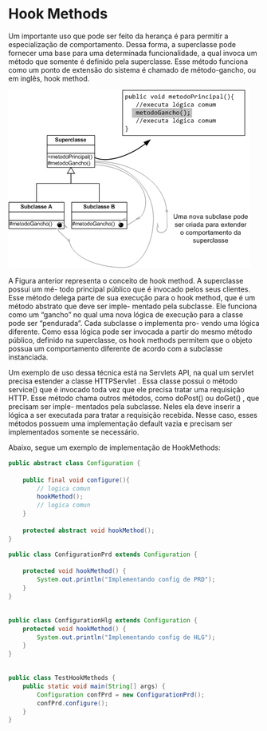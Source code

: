 # Hook Methods

Um importante uso que pode ser feito da herança é para permitir a especialização
de comportamento. Dessa forma, a superclasse pode fornecer uma base para uma
determinada funcionalidade, a qual invoca um método que somente é definido pela superclasse. 
Esse método funciona como um ponto de extensão do sistema é chamado de método-gancho, ou em 
inglês, hook method.


![Hook-Methods](../../IMAGES/hookmethod.png)

A Figura anterior representa o conceito de hook method. A superclasse possui um mé-
todo principal público que é invocado pelos seus clientes. Esse método delega parte
de sua execução para o hook method, que é um método abstrato que deve ser imple-
mentado pela subclasse. Ele funciona como um “gancho” no qual uma nova lógica
de execução para a classe pode ser “pendurada”. Cada subclasse o implementa pro-
vendo uma lógica diferente. Como essa lógica pode ser invocada a partir do mesmo
método público, definido na superclasse, os hook methods permitem que o objeto
possua um comportamento diferente de acordo com a subclasse instanciada.

Um exemplo de uso dessa técnica está na Servlets API, na qual um servlet
precisa estender a classe HTTPServlet . Essa classe possui o método service()
que é invocado toda vez que ele precisa tratar uma requisição HTTP. Esse método
chama outros métodos, como doPost() ou doGet() , que precisam ser imple-
mentados pela subclasse. Neles ela deve inserir a lógica a ser executada para tratar a
requisição recebida. Nesse caso, esses métodos possuem uma implementação default
vazia e precisam ser implementados somente se necessário.

Abaixo, segue um exemplo de implementação de HookMethods:

```java
public abstract class Configuration {

    public final void configure(){
        // logica comun
        hookMethod();
        // logica comun
    }

    protected abstract void hookMethod();
}
```

```java
public class ConfigurationPrd extends Configuration {

    protected void hookMethod() {
        System.out.println("Implementando config de PRD");
    }
}
```

```java

public class ConfigurationHlg extends Configuration {
    protected void hookMethod() {
        System.out.println("Implementando config de HLG");
    }
} 

```

```java

public class TestHookMethods {
    public static void main(String[] args) {
        Configuration confPrd = new ConfigurationPrd();
        confPrd.configure();
    }
}

```
